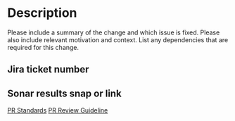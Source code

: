 # Description

Please include a summary of the change and which issue is fixed. Please also include relevant motivation and context. List any dependencies that are required for this change.

## Jira ticket number


## Sonar results snap or link 


[PR Standards](https://docs.google.com/document/d/1CGi67ib9S-EUmYRmhBLxbc2tLzv0I0C_DXUXnZ-vUkg/edit)
[PR Review Guideline](https://docs.google.com/document/d/15Wt4jmwLwGkkF1ahCcb_FDKEF6Gbic-yDMbhbXwthRc/edit#)
